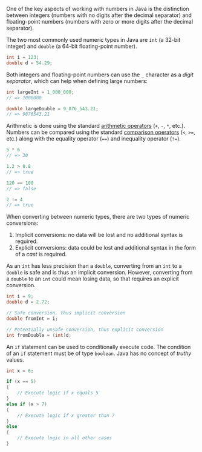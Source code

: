 One of the key aspects of working with numbers in Java is the distinction between integers (numbers with no digits after the decimal separator) and floating-point numbers (numbers with zero or more digits after the decimal separator).

The two most commonly used numeric types in Java are `int` (a 32-bit integer) and `double` (a 64-bit floating-point number).

```Java
int i = 123;
double d = 54.29;
```

Both integers and floating-point numbers can use the `_` character as a _digit separator_, which can help when defining large numbers:

```Java
int largeInt = 1_000_000;
// => 1000000

double largeDouble = 9_876_543.21;
// => 9876543.21
```

Arithmetic is done using the standard [arithmetic operators][arithmetic-operators] (`+`, `-`, `*`, etc.). Numbers can be compared using the standard [comparison operators][comparison-operators] (`<`, `>=`, etc.) along with the equality operator (`==`) and inequality operator (`!=`).

```Java
5 * 6
// => 30

1.2 > 0.8
// => true

120 == 100
// => false

2 != 4
// => true
```

When converting between numeric types, there are two types of numeric conversions:

1. Implicit conversions: no data will be lost and no additional syntax is required.
2. Explicit conversions: data could be lost and additional syntax in the form of a _cast_ is required.

As an `int` has less precision than a `double`, converting from an `int` to a `double` is safe and is thus an implicit conversion. However, converting from a `double` to an `int` could mean losing data, so that requires an explicit conversion.

```Java
int i = 9;
double d = 2.72;

// Safe conversion, thus implicit conversion
double fromInt = i;

// Potentially unsafe conversion, thus explicit conversion
int fromDouble = (int)d;
```

An `if` statement can be used to conditionally execute code. The condition of an `if` statement must be of type `boolean`. Java has no concept of _truthy_ values.

```Java
int x = 6;

if (x == 5)
{
    // Execute logic if x equals 5
}
else if (x > 7)
{
    // Execute logic if x greater than 7
}
else
{
    // Execute logic in all other cases
}
```

[arithmetic-operators]: https://docs.oracle.com/javase/tutorial/java/nutsandbolts/op1.html
[comparison-operators]: https://docs.oracle.com/javase/tutorial/java/nutsandbolts/op2.html
